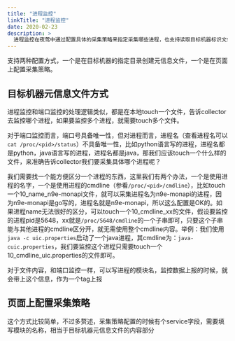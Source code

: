 ```yaml
---
title: "进程监控"
linkTitle: "进程监控"
date: 2020-02-23
description: >
  进程监控在夜莺中通过配置具体的采集策略来指定采集哪些进程，也支持读取目标机器标识文件
---
```



支持两种配置方式，一个是在目标机器的指定目录创建元信息文件，一个是在页面上配置采集策略。

## 目标机器元信息文件方式

进程监控和端口监控的处理逻辑类似，都是在本地touch一个文件，告诉collector去监控哪个进程，如果要监控多个进程，就需要touch多个文件。

对于端口监控而言，端口号具备唯一性，但对进程而言，进程名（查看进程名可以`cat /proc/<pid>/status`）不具备唯一性，比如python语言写的进程，进程名都是python，java语言写的进程，进程名都是java，那我们应该touch一个什么样的文件，来准确告诉collector我们要采集具体哪个进程呢？

我们需要找一个能方便区分一个进程的东西，这里我们有两个办法，一个是使用进程的名字，一个是使用进程的cmdline（参看`/proc/<pid>/cmdline`），比如touch一个10_name_n9e-monapi文件，就可以采集进程名为n9e-monapi的进程，因为n9e-monapi是go写的，进程名就是n9e-monapi，所以这么配置是OK的。如果进程name无法很好的区分，可以touch一个10_cmdline_xx的文件，假设要监控的进程pid是5648，xx就是`/proc/5648/cmdline`的一个子串即可，只要这个子串能与其他进程的cmdline区分开，就无需使用整个cmdline内容。举例：我们使用`java -c uic.properties`启动了一个java进程，其cmdline为：`java-cuic.properties`，我们要监控这个进程只需要touch一个10_cmdline_uic.properties的文件即可。

对于文件内容，和端口监控一样，可以写进程的模块名，监控数据上报的时候，就会带上这个信息，作为一个tag上报

## 页面上配置采集策略

这个方式比较简单，不过多赘述，采集策略配置的时候有个service字段，需要填写模块的名称，相当于目标机器元信息文件的内容部分